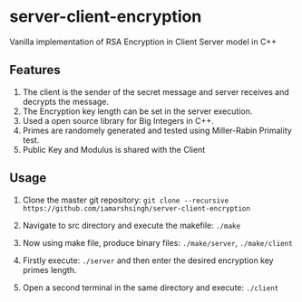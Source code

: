 # server-client-encryption
Vanilla implementation of RSA Encryption in Client Server model in C++


## Features
1. The client is the sender of the secret message and server receives and decrypts the message.
2. The Encryption key length can be set in the server execution.
3. Used a open source library for Big Integers in C++.
4. Primes are randomely generated and tested using Miller-Rabin Primality test.
5. Public Key and Modulus is shared with the Client


## Usage
1. Clone the master git repository:
`git clone --recursive https://github.com/iamarshsingh/server-client-encryption`

2. Navigate to src directory and execute the makefile:
`./make`

3. Now using make file, produce binary files:
`./make/server`, 
`./make/client`

4. Firstly execute:
`./server`
and then enter the desired encryption key primes length.

5. Open a second terminal in the same directory and execute:
`./client`
